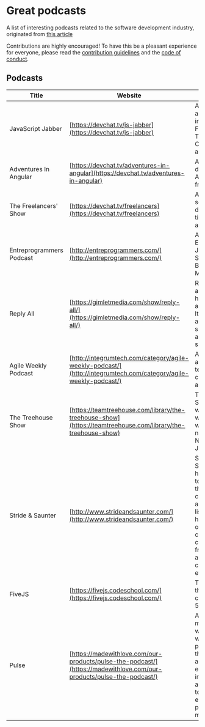 # Great podcasts

A list of interesting podcasts related to the software development industry, originated from [this
article](https://codesi.nz/my-favorite-podcasts/)

Contributions are highly encouraged! To have this be a pleasant experience for everyone, please read the [contribution guidelines](CONTRIBUTING.md) and the [code of conduct](CODE_OF_CONDUCT.md).

## Podcasts

Title | Website | Description | Tags
------------ | ------- | ------- | -------
JavaScript Jabber | [https://devchat.tv/js-jabber](https://devchat.tv/js-jabber) | A weekly podcast about JavaScript, including Node.js, Front-End Technologies, Careers, Teams and more. | javascript, libraries, frameworks, development
Adventures In Angular | [https://devchat.tv/adventures-in-angular](https://devchat.tv/adventures-in-angular) | A weekly show dedicated to the AngularJS framework. | angularjs, google, frameworks
The Freelancers' Show | [https://devchat.tv/freelancers](https://devchat.tv/freelancers) | A podcast about self-employed developers. Lots of tips and useful advice. | freelancing, self-employment, clients
Entreprogrammers Podcast | [http://entreprogrammers.com/](http://entreprogrammers.com/) | All about the Entreprogrammers! Josh Earl, John Sonmez, Derick Bailey, and Charles Max Wood! | freelancing, entrepreneurship
Reply All | [https://gimletmedia.com/show/reply-all/](https://gimletmedia.com/show/reply-all/) | Reply All is a show about the internet, hosted by PJ Vogt and Alex Goldman. It features stories about how people shape the internet, and the internet shapes people. | internet, technology
Agile Weekly Podcast | [http://integrumtech.com/category/agile-weekly-podcast/](http://integrumtech.com/category/agile-weekly-podcast/) | A podcast about agile practices, team communication and much more | agile, development, communication
The Treehouse Show | [https://teamtreehouse.com/library/the-treehouse-show](https://teamtreehouse.com/library/the-treehouse-show) | The Treehouse Show is your weekly dose of web design and web development news, hosted by Nick Pettit and Jason Seifer. | frontend, javascript, html, css
Stride & Saunter | [http://www.strideandsaunter.com/](http://www.strideandsaunter.com/) | Since its inception, Stride and Saunter has been devoted to genuine and thoughtful conversations. We aim to engage our listeners in an honest exploration of our world and its countless components - from technology and history to culture and current events. | general, internet, people
FiveJS | [https://fivejs.codeschool.com/](https://fivejs.codeschool.com/) | The latest news in the JavaScript community, in just 5 minutes. | javascript, libraries, frameworks, development
Pulse | [https://madewithlove.com/our-products/pulse-the-podcast/](https://madewithlove.com/our-products/pulse-the-podcast/) | A podcast by madewithlove where we hang out with interesting product leaders in the tech startup and scale-up ecosystem. Tune in for discussions about a variety of topics related to engineering or product management. | startups, product management, remote, refactoring
